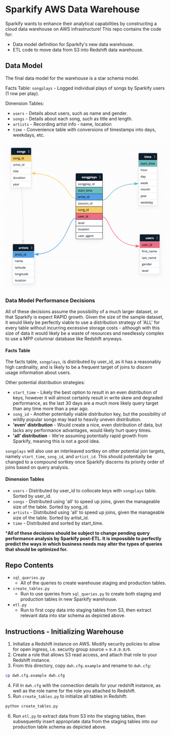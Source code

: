 # Sparkify AWS Data Warehouse

Sparkify wants to enhance their analytical capabilities by constructing a cloud data warehouse on AWS infrastructure! This repo contains the code for:
- Data model definition for Sparkify's new data warehouse.
- ETL code to move data from S3 into Redshift data warehouse.

## Data Model

The final data model for the warehouse is a star schema model.

Facts Table: `songplays` - Logged individual plays of songs by Sparkify users (1 row per play).

Dimension Tables: 
- `users` - Details about users, such as name and gender. 
- `songs` - Details about each song, such as title and length.
- `artists` - Recording artist info - name, location
- `time` - Convenience table with conversions of timestamps into days, weekdays, etc. 

![](warehouse_model.png)

### Data Model Performance Decisions

All of these decisions assume the possibility of a much larger dataset, or that Sparkify is expect RAPID growth. Given the size of the sample dataset, it would likely be perfectly viable to use a distribution strategy of 'ALL' for every table without incurring excessive storage costs - although with this size of data it would likely be a waste of resources and needlessly complex to use a MPP columnar database like Redshift anyways. 

#### **Facts Table**
The facts table, `songplays`, is distributed by user_id, as it has a reasonably high cardinality, and is likely to be a frequent target of joins to discern usage information about users. 

Other potential distribution strategies:
- `start_time` - Likely the best option to result in an even distribution of keys, however it will almost certainly result in write skew and degraded performance, as the last 30 days are a much more likely query target than any time more than a year ago. 
- `song_id` - Another potentially viable distribution key, but the possibility of wildly popular songs may lead to heavily uneven distribution. 
- **'even' distribution** - Would create a nice, even distribution of data, but lacks any performance advantages, would likely hurt query times. 
- **'all' distribution** - We're assuming potentially rapid growth from Sparkify, meaning this is not a good idea. 

`songplays` will also use an interleaved sortkey on other potential join targets, namely `start_time`, `song_id`, and `artist_id`. This should potentially be changed to a compound sortkey once Sparkify discerns its priority order of joins based on query analysis. 


#### **Dimension Tables**
- `users` - Distributed by user_id to collocate keys with `songplays` table. Sorted by user_id. 
- `songs` - Distributed using 'all' to speed up joins, given the manageable size of the table. Sorted by song_id.
- `artists` - Distributed using 'all' to speed up joins, given the manageable size of the table. Sorted by artist_id.
- `time` - Distributed and sorted by start_time. 


\***All of these decisions should be subject to change pending query performance analysis by Sparkify post-ETL. It is impossible to perfectly predict the ways in which business needs may alter the types of queries that should be optimized for.**

## Repo Contents

- `sql_queries.py`
    * All of the queries to create warehouse staging and production tables.
- `create_tables.py`
    * Run to use queries from `sql_queries.py` to create both staging and production tables in new Sparkify warehouse. 
- `etl.py`
    * Run to first copy data into staging tables from S3, then extract relevant data into star schema as depicted above. 

## Instructions - Initializing Warehouse

1. Initialize a Redshift instance on AWS. Modify security policies to allow for open ingress, i.e. security group source = `0.0.0.0/0`.
2. Create a role that allows S3 read access, and attach that role to your Redshift instance. 
3. From this directory, copy `dwh.cfg.example` and rename to `dwh.cfg`: 
```bash
cp dwh.cfg.example dwh.cfg
```
4. Fill in `dwh.cfg` with the connection details for your redshift instance, as well as the role name for the role you attached to Redshift. 
5. Run `create_tables.py` to initialize all tables in Redshift: 
```bash
python create_tables.py
```
6. Run `etl.py` to extract data from S3 into the staging tables, then subsequently insert appropriate data from the staging tables into our production table schema as depicted above. 
